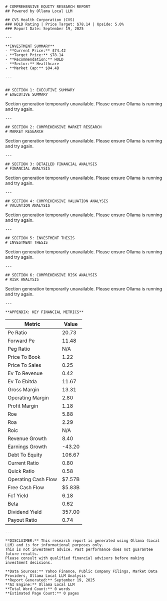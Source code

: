 
    
    # COMPREHENSIVE EQUITY RESEARCH REPORT
    ## Powered by Ollama Local LLM

    ## CVS Health Corporation (CVS)
    ### HOLD Rating | Price Target: $78.14 | Upside: 5.0%
    ### Report Date: September 19, 2025

    ---

    **INVESTMENT SUMMARY**
    - **Current Price:** $74.42
    - **Target Price:** $78.14
    - **Recommendation:** HOLD
    - **Sector:** Healthcare
    - **Market Cap:** $94.4B

    ---
    

    ## SECTION 1: EXECUTIVE SUMMARY
    # EXECUTIVE SUMMARY

Section generation temporarily unavailable. Please ensure Ollama is running and try again.

    ---

    ## SECTION 2: COMPREHENSIVE MARKET RESEARCH
    # MARKET RESEARCH

Section generation temporarily unavailable. Please ensure Ollama is running and try again.

    ---

    ## SECTION 3: DETAILED FINANCIAL ANALYSIS
    # FINANCIAL ANALYSIS

Section generation temporarily unavailable. Please ensure Ollama is running and try again.

    ---

    ## SECTION 4: COMPREHENSIVE VALUATION ANALYSIS
    # VALUATION ANALYSIS

Section generation temporarily unavailable. Please ensure Ollama is running and try again.

    ---

    ## SECTION 5: INVESTMENT THESIS
    # INVESTMENT THESIS

Section generation temporarily unavailable. Please ensure Ollama is running and try again.

    ---

    ## SECTION 6: COMPREHENSIVE RISK ANALYSIS
    # RISK ANALYSIS

Section generation temporarily unavailable. Please ensure Ollama is running and try again.

    ---

    **APPENDIX: KEY FINANCIAL METRICS**

    
| Metric | Value |
|--------|-------|
| Pe Ratio | 20.73 |
| Forward Pe | 11.48 |
| Peg Ratio | N/A |
| Price To Book | 1.22 |
| Price To Sales | 0.25 |
| Ev To Revenue | 0.42 |
| Ev To Ebitda | 11.67 |
| Gross Margin | 13.31 |
| Operating Margin | 2.80 |
| Profit Margin | 1.18 |
| Roe | 5.88 |
| Roa | 2.29 |
| Roic | N/A |
| Revenue Growth | 8.40 |
| Earnings Growth | -43.20 |
| Debt To Equity | 106.67 |
| Current Ratio | 0.80 |
| Quick Ratio | 0.58 |
| Operating Cash Flow | $7.57B |
| Free Cash Flow | $5.83B |
| Fcf Yield | 6.18 |
| Beta | 0.62 |
| Dividend Yield | 357.00 |
| Payout Ratio | 0.74 |


    ---

    **DISCLAIMER:** This research report is generated using Ollama (Local LLM) and is for informational purposes only.
    This is not investment advice. Past performance does not guarantee future results.
    Please consult with qualified financial advisors before making investment decisions.

    **Data Sources:** Yahoo Finance, Public Company Filings, Market Data Providers, Ollama Local LLM Analysis
    **Report Generated:** September 19, 2025
    **AI Engine:** Ollama Local LLM
    **Total Word Count:** 0 words
    **Estimated Page Count:** 0 pages
            